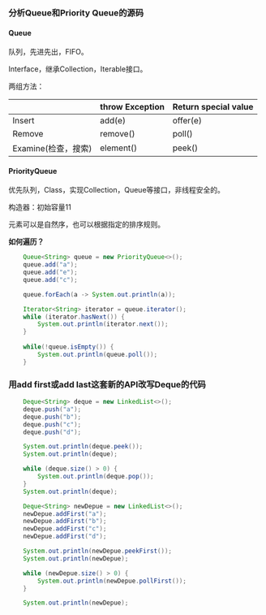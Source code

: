 ### 分析Queue和Priority Queue的源码

#### Queue

队列，先进先出，FIFO。

Interface，继承Collection，Iterable接口。

两组方法：

|                     | throw Exception | Return special value |
| ------------------- | --------------- | -------------------- |
| Insert              | add(e)          | offer(e)             |
| Remove              | remove()        | poll()               |
| Examine(检查，搜索) | element()       | peek()               |



#### PriorityQueue

优先队列，Class，实现Collection，Queue等接口，非线程安全的。

构造器：初始容量11

元素可以是自然序，也可以根据指定的排序规则。

**如何遍历？**

```java
	Queue<String> queue = new PriorityQueue<>();
    queue.add("a");
    queue.add("e");
    queue.add("c");

	queue.forEach(a -> System.out.println(a));

    Iterator<String> iterator = queue.iterator();
    while (iterator.hasNext()) {
    	System.out.println(iterator.next());
    }
 
	while(!queue.isEmpty()) {
		System.out.println(queue.poll());
	}
```



### 用add first或add last这套新的API改写Deque的代码

```java
    Deque<String> deque = new LinkedList<>();
    deque.push("a");
    deque.push("b");
    deque.push("c");
    deque.push("d");

    System.out.println(deque.peek());
    System.out.println(deque);

    while (deque.size() > 0) {
        System.out.println(deque.pop());
    }
    System.out.println(deque);
```

```java
	Deque<String> newDepue = new LinkedList<>();
    newDepue.addFirst("a");
    newDepue.addFirst("b");
    newDepue.addFirst("c");
    newDepue.addFirst("d");

    System.out.println(newDepue.peekFirst());
    System.out.println(newDepue);

    while (newDepue.size() > 0) {
    	System.out.println(newDepue.pollFirst());
    }

    System.out.println(newDepue);
```

